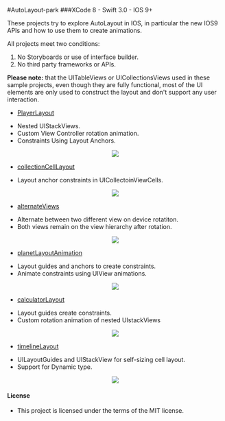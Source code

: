 #AutoLayout-park
###XCode 8 - Swift 3.0 - IOS 9+



These projects try to explore AutoLayout in IOS, in particular the new IOS9 APIs and how to use them to create animations.

All projects meet two conditions:
 1. No Storyboards or use of interface builder.
 2. No third party frameworks or APIs.

**Please note:** that the UITableViews or UICollectionsViews used in these sample projects, even though they are fully functional,  most of the UI elements are only used to construct the layout and don't support any user interaction.

* [PlayerLayout](https://github.com/manuelCarlos/AutoLayout-park/tree/master/playerLayout)
 - Nested UIStackViews.
 - Custom View Controller rotation animation.
 - Constraints Using Layout Anchors.

<p align="center">
   <img src="http://manuelcarlos.github.io/images/playerLayoutCopy.gif" >
</p>


* [collectionCellLayout](https://github.com/manuelCarlos/AutoLayout-park/tree/master/collectionCellLayout)
 - Layout anchor constraints in UICollectoinViewCells.
<p align="center">
   <img src="http://manuelcarlos.github.io/images/CollectionCellLayout.gif" >
</p>


* [alternateViews](https://github.com/manuelCarlos/AutoLayout-park/tree/master/alternateViews)
 - Alternate between two different view on device rotatiton.
 - Both views remain on the view hierarchy after rotation.  

<p align="center">
   <img src="http://manuelcarlos.github.io/images/alternateView.gif" >
</p>


* [planetLayoutAnimation](https://github.com/manuelCarlos/AutoLayout-park/tree/master/planetLayoutAnimation)
 - Layout guides and anchors to create constraints.
 - Animate constraints using UIView animations.


<p align="center">
   <img src="http://manuelcarlos.github.io/images/planetAnimation.gif" >
</p>



* [calculatorLayout](https://github.com/manuelCarlos/AutoLayout-park/tree/master/calculatorLayout)
 - Layout guides create constraints.
 - Custom rotation animation of nested UIstackViews


<p align="center">
   <img src="http://manuelcarlos.github.io/images/calculatorLayout.gif" >
</p>


* [timelineLayout](https://github.com/manuelCarlos/AutoLayout-park/tree/master/timelineLayout)
 - UILayoutGuides  and UIStackView for self-sizing cell layout.
 - Support for Dynamic type.  

<p align="center">
   <img src="http://manuelcarlos.github.io/images/timeLineLayout.gif" >
</p>





#### License
 - This project is licensed under the terms of the MIT license.
